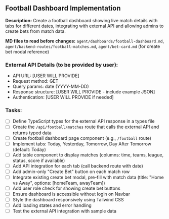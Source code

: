 ## Football Dashboard Implementation

**Description:** Create a football dashboard showing live match details with tabs for different dates, integrating with external API and allowing admins to create bets from match data.

**MD files to read before changes:** `agent/dashboards/football-dashboard.md`, `agent/backend-routes/football-matches.md`, `agent/bet-card.md` (for create bet modal reference)

### External API Details (to be provided by user):

- API URL: [USER WILL PROVIDE]
- Request method: GET
- Query params: date (YYYY-MM-DD)
- Response structure: [USER WILL PROVIDE - include example JSON]
- Authentication: [USER WILL PROVIDE if needed]

### Tasks:

- [ ] Define TypeScript types for the external API response in a types file
- [ ] Create the `/api/football/matches` route that calls the external API and returns typed data
- [ ] Create football dashboard page component (e.g., `/football` route)
- [ ] Implement tabs: Today, Yesterday, Tomorrow, Day After Tomorrow (default: Today)
- [ ] Add table component to display matches (columns: time, teams, league, status, score if available)
- [ ] Add API integration for each tab (call backend route with date)
- [ ] Add admin-only "Create Bet" button on each match row
- [ ] Integrate existing create bet modal, pre-fill with match data (title: "Home vs Away", options: [homeTeam, awayTeam])
- [ ] Add user role check for showing create bet buttons
- [ ] Ensure dashboard is accessible without login on Navbar
- [ ] Style the dashboard responsively using Tailwind CSS
- [ ] Add loading states and error handling
- [ ] Test the external API integration with sample data

